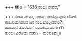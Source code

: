 +++
title = "638 ನಂಬು ದೇವರ,"

+++
ನಂಬು ದೇವರ, ನಂಬು, ನಂಬೆನ್ನುವುದು ಲೋಕ।  
ಕಂಬನಿಯನಿಡುವ ಜನ ನಂಬಲೊಲ್ಲದರೇಂ?॥  
ಹಂಬಲನೆ ತೊರೆದಂಗೆ ನಂಬಿಕೆಯ ಹಂಗೇಕೆ?।  
ತುಂಬು ವಿರತಿಯ ಮನದಿ - ಮಂಕುತಿಮ್ಮ॥  
